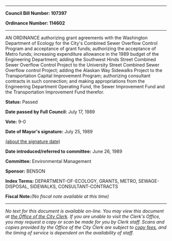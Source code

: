 

********

**Council Bill Number: 107397**
   
**Ordinance Number: 114602**
********

 AN ORDINANCE authorizing grant agreements with the Washington Department of Ecology for the City's Combined Sewer Overflow Control Program and acceptance of grant funds; authorizing the acceptance of Metro funds; increasing expenditure allowance in the 1989 budget of the Engineering Department; adding the Southwest Hinds Street Combined Sewer Overflow Control Project to the University Street Combined Sewer Overflow control Project; adding the Alaskan Way Sidewalks Project to the Transportation Capital Improvement Program; authorizing consultant contracts in such connection; and making appropriations from the Engineering Department Operating Fund, the Sewer Improvement Fund and the Transportation Improvement Fund therefor.

**Status:** Passed
   
**Date passed by Full Council:** July 17, 1989
   
**Vote:** 9-0
   
**Date of Mayor's signature:** July 25, 1989
   
[(about the signature date)](/~public/approvaldate.htm)
   
   
   
**Date introduced/referred to committee:** June 26, 1989
   
**Committee:** Environmental Management
   
**Sponsor:** BENSON
   
   
**Index Terms:** DEPARTMENT-OF-ECOLOGY, GRANTS, METRO, SEWAGE-DISPOSAL, SIDEWALKS, CONSULTANT-CONTRACTS

**Fiscal Note:**_(No fiscal note available at this time)_
********

_No text for this document is available on-line. You may view this document at [the Office of the City Clerk](http://www.seattle.gov/leg/clerk/contactUs.htm). If you are unable to visit the Clerk's Office, you may request a copy or scan be made for you by Clerk staff. Scans and copies provided by the Office of the City Clerk are subject to [copy fees](http://clerk.seattle.gov/~public/clerkfees.htm), and the timing of service is dependent on the availability of staff._


